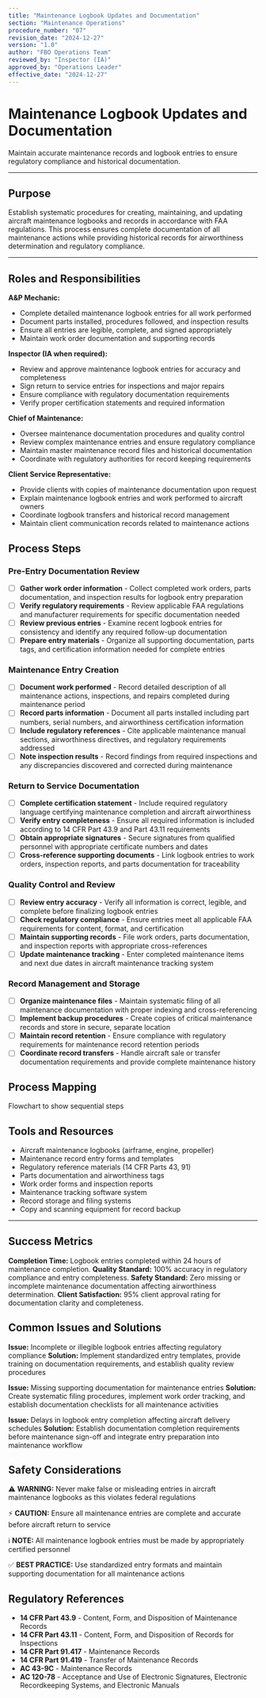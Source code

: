 ```yaml
---
title: "Maintenance Logbook Updates and Documentation"
section: "Maintenance Operations"
procedure_number: "07"
revision_date: "2024-12-27"
version: "1.0"
author: "FBO Operations Team"
reviewed_by: "Inspector (IA)"
approved_by: "Operations Leader"
effective_date: "2024-12-27"
---
```


# Maintenance Logbook Updates and Documentation

Maintain accurate maintenance records and logbook entries to ensure regulatory compliance and historical documentation.

_____________________________________________________________________________________________

## Purpose

Establish systematic procedures for creating, maintaining, and updating aircraft maintenance logbooks and records in accordance with FAA regulations. This process ensures complete documentation of all maintenance actions while providing historical records for airworthiness determination and regulatory compliance.

_____________________________________________________________________________________________

## Roles and Responsibilities

**A&P Mechanic:**

- Complete detailed maintenance logbook entries for all work performed
- Document parts installed, procedures followed, and inspection results
- Ensure all entries are legible, complete, and signed appropriately
- Maintain work order documentation and supporting records

**Inspector (IA when required):**

- Review and approve maintenance logbook entries for accuracy and completeness
- Sign return to service entries for inspections and major repairs
- Ensure compliance with regulatory documentation requirements
- Verify proper certification statements and required information

**Chief of Maintenance:**

- Oversee maintenance documentation procedures and quality control
- Review complex maintenance entries and ensure regulatory compliance
- Maintain master maintenance record files and historical documentation
- Coordinate with regulatory authorities for record keeping requirements

**Client Service Representative:**

- Provide clients with copies of maintenance documentation upon request
- Explain maintenance logbook entries and work performed to aircraft owners
- Coordinate logbook transfers and historical record management
- Maintain client communication records related to maintenance actions

## Process Steps

### Pre-Entry Documentation Review

- [ ] **Gather work order information** - Collect completed work orders, parts documentation, and inspection results for logbook entry preparation
- [ ] **Verify regulatory requirements** - Review applicable FAA regulations and manufacturer requirements for specific documentation needed
- [ ] **Review previous entries** - Examine recent logbook entries for consistency and identify any required follow-up documentation
- [ ] **Prepare entry materials** - Organize all supporting documentation, parts tags, and certification information needed for complete entries

### Maintenance Entry Creation

- [ ] **Document work performed** - Record detailed description of all maintenance actions, inspections, and repairs completed during maintenance period
- [ ] **Record parts information** - Document all parts installed including part numbers, serial numbers, and airworthiness certification information
- [ ] **Include regulatory references** - Cite applicable maintenance manual sections, airworthiness directives, and regulatory requirements addressed
- [ ] **Note inspection results** - Record findings from required inspections and any discrepancies discovered and corrected during maintenance

### Return to Service Documentation

- [ ] **Complete certification statement** - Include required regulatory language certifying maintenance completion and aircraft airworthiness
- [ ] **Verify entry completeness** - Ensure all required information is included according to 14 CFR Part 43.9 and Part 43.11 requirements
- [ ] **Obtain appropriate signatures** - Secure signatures from qualified personnel with appropriate certificate numbers and dates
- [ ] **Cross-reference supporting documents** - Link logbook entries to work orders, inspection reports, and parts documentation for traceability

### Quality Control and Review

- [ ] **Review entry accuracy** - Verify all information is correct, legible, and complete before finalizing logbook entries
- [ ] **Check regulatory compliance** - Ensure entries meet all applicable FAA requirements for content, format, and certification
- [ ] **Maintain supporting records** - File work orders, parts documentation, and inspection reports with appropriate cross-references
- [ ] **Update maintenance tracking** - Enter completed maintenance items and next due dates in aircraft maintenance tracking system

### Record Management and Storage

- [ ] **Organize maintenance files** - Maintain systematic filing of all maintenance documentation with proper indexing and cross-referencing
- [ ] **Implement backup procedures** - Create copies of critical maintenance records and store in secure, separate location
- [ ] **Maintain record retention** - Ensure compliance with regulatory requirements for maintenance record retention periods
- [ ] **Coordinate record transfers** - Handle aircraft sale or transfer documentation requirements and provide complete maintenance history

## Process Mapping

Flowchart to show sequential steps

## Tools and Resources

- Aircraft maintenance logbooks (airframe, engine, propeller)
- Maintenance record entry forms and templates
- Regulatory reference materials (14 CFR Parts 43, 91)
- Parts documentation and airworthiness tags
- Work order forms and inspection reports
- Maintenance tracking software system
- Record storage and filing systems
- Copy and scanning equipment for record backup

_____________________________________________________________________________________________

## Success Metrics

**Completion Time:** Logbook entries completed within 24 hours of maintenance completion.
**Quality Standard:** 100% accuracy in regulatory compliance and entry completeness.
**Safety Standard:** Zero missing or incomplete maintenance documentation affecting airworthiness determination.
**Client Satisfaction:** 95% client approval rating for documentation clarity and completeness.

## Common Issues and Solutions

**Issue:** Incomplete or illegible logbook entries affecting regulatory compliance
**Solution:** Implement standardized entry templates, provide training on documentation requirements, and establish quality review procedures

**Issue:** Missing supporting documentation for maintenance entries
**Solution:** Create systematic filing procedures, implement work order tracking, and establish documentation checklists for all maintenance activities

**Issue:** Delays in logbook entry completion affecting aircraft delivery schedules
**Solution:** Establish documentation completion requirements before maintenance sign-off and integrate entry preparation into maintenance workflow

## Safety Considerations

⚠️ **WARNING:** Never make false or misleading entries in aircraft maintenance logbooks as this violates federal regulations

⚡ **CAUTION:** Ensure all maintenance entries are complete and accurate before aircraft return to service

ℹ️ **NOTE:** All maintenance logbook entries must be made by appropriately certified personnel

✅ **BEST PRACTICE:** Use standardized entry formats and maintain supporting documentation for all maintenance actions

## Regulatory References

- **14 CFR Part 43.9** - Content, Form, and Disposition of Maintenance Records
- **14 CFR Part 43.11** - Content, Form, and Disposition of Records for Inspections
- **14 CFR Part 91.417** - Maintenance Records
- **14 CFR Part 91.419** - Transfer of Maintenance Records
- **AC 43-9C** - Maintenance Records
- **AC 120-78** - Acceptance and Use of Electronic Signatures, Electronic Recordkeeping Systems, and Electronic Manuals
